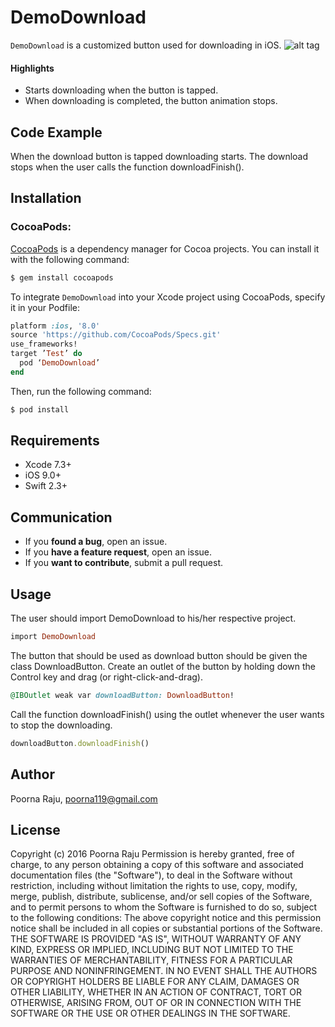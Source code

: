 # DemoDownload
`DemoDownload` is a customized button used for downloading in iOS.
![alt tag](https://uimovement.com/media/resource_image/image_2648.gif)
#### Highlights
- Starts downloading when the button is tapped.
- When downloading is completed, the button animation stops.
## Code Example
When the download button is tapped downloading starts. The download stops when the user calls the function downloadFinish().
## Installation
### CocoaPods: 
[CocoaPods](http://cocoapods.org) is a dependency manager for Cocoa projects. You can install it with the following command:
```bash
$ gem install cocoapods
```
To integrate `DemoDownload` into your Xcode project using CocoaPods, specify it in your Podfile:
```ruby
platform :ios, '8.0'
source 'https://github.com/CocoaPods/Specs.git'
use_frameworks!
target ’Test’ do
  pod ‘DemoDownload’
end
```
Then, run the following command:
```bash
$ pod install
```
## Requirements
- Xcode 7.3+
- iOS 9.0+
- Swift 2.3+


## Communication

- If you **found a bug**, open an issue.
- If you **have a feature request**, open an issue.
- If you **want to contribute**, submit a pull request.

## Usage

The user should import DemoDownload to his/her respective project.
```ruby
import DemoDownload
```
The button that should be used as download button should be given the class DownloadButton. Create an outlet of the button by holding down the Control key and drag (or right-click-and-drag).
```ruby
@IBOutlet weak var downloadButton: DownloadButton!
``` 
Call the function downloadFinish() using the outlet whenever the user wants to stop the downloading.
```ruby
downloadButton.downloadFinish()
```   
## Author
Poorna Raju, poorna119@gmail.com

## License

Copyright (c) 2016 Poorna Raju
Permission is hereby granted, free of charge, to any person obtaining a copy of this software and associated documentation files (the "Software"), to deal in the Software without restriction, including without limitation the rights to use, copy, modify, merge, publish, distribute, sublicense, and/or sell copies of the Software, and to permit persons to whom the Software is furnished to do so, subject to the following conditions:
The above copyright notice and this permission notice shall be included in all copies or substantial portions of the Software.
THE SOFTWARE IS PROVIDED "AS IS", WITHOUT WARRANTY OF ANY KIND, EXPRESS OR IMPLIED, INCLUDING BUT NOT LIMITED TO THE WARRANTIES OF MERCHANTABILITY, FITNESS FOR A PARTICULAR PURPOSE AND NONINFRINGEMENT. IN NO EVENT SHALL THE AUTHORS OR COPYRIGHT HOLDERS BE LIABLE FOR ANY CLAIM, DAMAGES OR OTHER LIABILITY, WHETHER IN AN ACTION OF CONTRACT, TORT OR OTHERWISE, ARISING FROM, OUT OF OR IN CONNECTION WITH THE SOFTWARE OR THE USE OR OTHER DEALINGS IN THE SOFTWARE.

